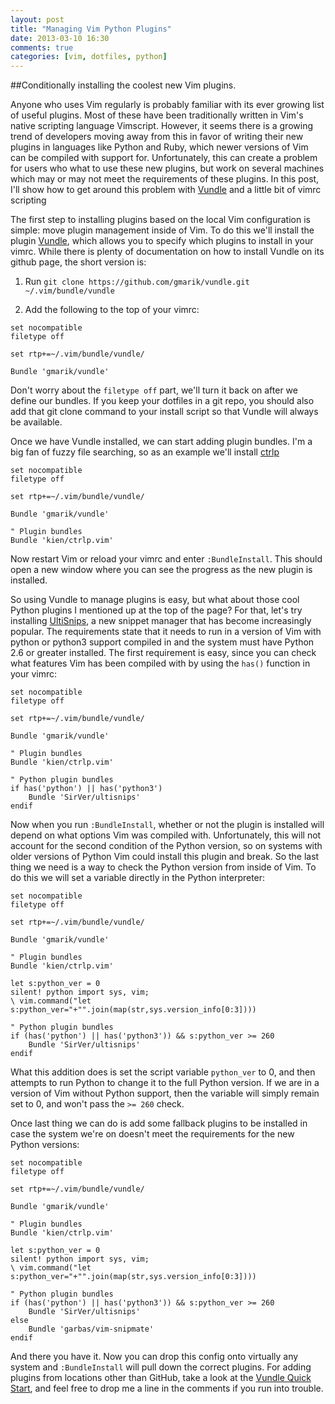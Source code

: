 ```yaml
---
layout: post
title: "Managing Vim Python Plugins"
date: 2013-03-10 16:30
comments: true
categories: [vim, dotfiles, python]
---
```


##Conditionally installing the coolest new Vim plugins.

Anyone who uses Vim regularly is probably familiar with its ever growing list
of useful plugins. Most of these have been traditionally written in Vim's native
scripting language Vimscript. However, it seems there is a growing trend of
developers moving away from this in favor of writing their new plugins in
languages like Python and Ruby, which newer versions of Vim can be compiled with
support for. Unfortunately, this can create a problem for users who what to use
these new plugins, but work on several machines which may or may not meet the
requirements of these plugins. In this post, I'll show how to get around this
problem with [Vundle](https://github.com/gmarik/vundle) and a little bit of
vimrc scripting

<!--more-->

The first step to installing plugins based on the local Vim configuration is
simple: move plugin management inside of Vim. To do this we'll install the
plugin [Vundle](https://github.com/gmarik/vundle), which allows you to specify
which plugins to install in your vimrc. While there is plenty of documentation
on how to install Vundle on its github page, the short version is:

1. Run `git clone https://github.com/gmarik/vundle.git ~/.vim/bundle/vundle`

2. Add the following to the top of your vimrc:

```vim vimrc
set nocompatible
filetype off

set rtp+=~/.vim/bundle/vundle/

Bundle 'gmarik/vundle'
```

Don't worry about the `filetype off` part, we'll turn it back on after we define
our bundles. If you keep your dotfiles in a git repo, you should also add that
git clone command to your install script so that Vundle will always be
available.

Once we have Vundle installed, we can start adding plugin bundles. I'm a big fan
of fuzzy file searching, so as an example we'll install
[ctrlp](http://github.com/kien/ctrlp.vim)

```vim vimrc
set nocompatible
filetype off

set rtp+=~/.vim/bundle/vundle/

Bundle 'gmarik/vundle'

" Plugin bundles
Bundle 'kien/ctrlp.vim'
```

Now restart Vim or reload your vimrc and enter `:BundleInstall`. This should
open a new window where you can see the progress as the new plugin is installed.

So using Vundle to manage plugins is easy, but what about those cool Python
plugins I mentioned up at the top of the page? For that, let's try installing
[UltiSnips](https://github.com/sirver/ultisnips), a new snippet manager that has
become increasingly popular. The requirements state that it needs to run in a
version of Vim with python or python3 support compiled in and the system must
have Python 2.6 or greater installed. The first requirement is easy, since you
can check what features Vim has been compiled with by using the `has()` function
in your vimrc:

```vim vimrc
set nocompatible
filetype off

set rtp+=~/.vim/bundle/vundle/

Bundle 'gmarik/vundle'

" Plugin bundles
Bundle 'kien/ctrlp.vim'

" Python plugin bundles
if has('python') || has('python3')
	Bundle 'SirVer/ultisnips'
endif
```

Now when you run `:BundleInstall`, whether or not the plugin is installed will
depend on what options Vim was compiled with. Unfortunately, this will not
account for the second condition of the Python version, so on systems with older
versions of Python Vim could install this plugin and break. So the last thing we
need is a way to check the Python version from inside of Vim. To do this we will
set a variable directly in the Python interpreter:

```vim vimrc
set nocompatible
filetype off

set rtp+=~/.vim/bundle/vundle/

Bundle 'gmarik/vundle'

" Plugin bundles
Bundle 'kien/ctrlp.vim'

let s:python_ver = 0
silent! python import sys, vim;
\ vim.command("let s:python_ver="+"".join(map(str,sys.version_info[0:3])))

" Python plugin bundles
if (has('python') || has('python3')) && s:python_ver >= 260
	Bundle 'SirVer/ultisnips'
endif
```

What this addition does is set the script variable `python_ver` to 0, and then
attempts to run Python to change it to the full Python version. If we are in a
version of Vim without Python support, then the variable will simply remain set
to 0, and won't pass the `>= 260` check.

Once last thing we can do is add some fallback plugins to be installed in case
the system we're on doesn't meet the requirements for the new Python versions:

```vim vimrc
set nocompatible
filetype off

set rtp+=~/.vim/bundle/vundle/

Bundle 'gmarik/vundle'

" Plugin bundles
Bundle 'kien/ctrlp.vim'

let s:python_ver = 0
silent! python import sys, vim;
\ vim.command("let s:python_ver="+"".join(map(str,sys.version_info[0:3])))

" Python plugin bundles
if (has('python') || has('python3')) && s:python_ver >= 260
	Bundle 'SirVer/ultisnips'
else
	Bundle 'garbas/vim-snipmate'
endif
```

And there you have it. Now you can drop this config onto virtually any system
and `:BundleInstall` will pull down the correct plugins. For adding plugins from
locations other than GitHub, take a look at the
[Vundle Quick Start](https://github.com/gmarik/vundle#quick-start), and feel
free to drop me a line in the comments if you run into trouble.
